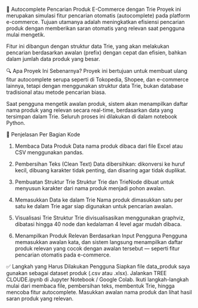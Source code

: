 
🛒 Autocomplete Pencarian Produk E-Commerce dengan Trie
Proyek ini merupakan simulasi fitur pencarian otomatis (autocomplete) pada platform e-commerce. Tujuan utamanya adalah meningkatkan efisiensi pencarian produk dengan memberikan saran otomatis yang relevan saat pengguna mulai mengetik.

Fitur ini dibangun dengan struktur data Trie, yang akan melakukan pencarian  berdasarkan awalan (prefix) dengan cepat dan efisien, bahkan dalam jumlah data produk yang besar.

🔍 Apa Proyek Ini Sebenarnya?
Proyek ini bertujuan untuk membuat ulang fitur autocomplete serupa seperti di Tokopedia, Shopee, dan e-commerce lainnya, tetapi dengan menggunakan struktur data Trie, bukan database tradisional atau metode pencarian biasa.

Saat pengguna mengetik awalan produk, sistem akan menampilkan daftar nama produk yang relevan secara real-time, berdasarkan data yang tersimpan dalam Trie. Seluruh proses ini dilakukan di dalam notebook Python.

🧩 Penjelasan Per Bagian Kode
1. Membaca Data Produk
Data nama produk dibaca dari file Excel atau CSV menggunakan pandas.

2. Pembersihan Teks (Clean Text)
Data dibersihkan: dikonversi ke huruf kecil, dibuang karakter tidak penting, dan disaring agar tidak duplikat.

3. Pembuatan Struktur Trie
Struktur Trie dan TrieNode dibuat untuk menyusun karakter dari nama produk menjadi pohon awalan.

4. Memasukkan Data ke dalam Trie
Nama produk dimasukkan satu per satu ke dalam Trie agar siap digunakan untuk pencarian awalan.

5. Visualisasi Trie
Struktur Trie divisualisasikan menggunakan graphviz, dibatasi hingga 40 node dan kedalaman 4 level agar mudah dibaca.

6. Menampilkan Produk Relevan Berdasarkan Input Pengguna
Pengguna memasukkan awalan kata, dan sistem langsung menampilkan daftar produk relevan yang cocok dengan awalan tersebut — seperti fitur pencarian otomatis pada e-commerce.

✅ Langkah yang Harus Dilakukan Pengguna
Siapkan file data_produk saya gunakan sebagai dataset produk (.csv atau .xlsx).
Jalankan TREE CLOUDE.ipynb di Jupyter Notebook / Google Colab.
Ikuti langkah-langkah mulai dari membaca file, pembersihan teks, membentuk Trie, hingga mencoba fitur autocomplete.
Masukkan awalan nama produk dan lihat hasil saran produk yang relevan.


